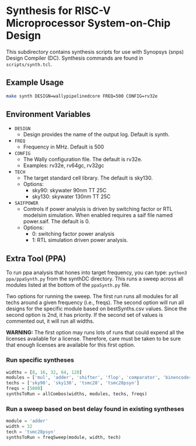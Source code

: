 # Synthesis for RISC-V Microprocessor System-on-Chip Design

This subdirectory contains synthesis scripts for use with Synopsys
(snps) Design Compiler (DC).  Synthesis commands are found in
`scripts/synth.tcl`.

## Example Usage
```bash
make synth DESIGN=wallypipelinedcore FREQ=500 CONFIG=rv32e
```

## Environment Variables

- `DESIGN`
  - Design provides the name of the output log.  Default is synth.
- `FREQ`
  - Frequency in MHz.  Default is 500
- `CONFIG`
  - The Wally configuration file.  The default is rv32e.
  - Examples: rv32e, rv64gc, rv32gc
- `TECH`
  - The target standard cell library.  The default is sky130.
  - Options:
    - sky90: skywater 90nm TT 25C
    - sky130: skywater 130nm TT 25C
- `SAIFPOWER`
  - Controls if power analysis is driven by switching factor or RTL modelsim simulation. When enabled requires a saif file named power.saif.  The default is 0.
  - Options:
    - 0: switching factor power analysis
    - 1: RTL simulation driven power analysis.

## Extra Tool (PPA)

To run ppa analysis that hones into target frequency, you can type:
`python3 ppa/ppaSynth.py` from the synthDC directory.  This runs a sweep
across all modules listed at the bottom of the `ppaSynth.py` file.

Two options for running the sweep.  The first run runs all modules for
all techs around a given frequency (i.e., freqs).  The second option
will run all designs for the specific module based on bestSynths.csv
values.   Since the second option is 2nd, it has priority.  If the
second set of values is commented out, it will run all widths.

**WARNING:** The first option may runs lots of runs that could expend all the licenses available for a license.  Therefore, care must be taken to be sure that enough licenses are available for this first option.

### Run specific syntheses
```python
widths = [8, 16, 32, 64, 128]
modules = ['mul', 'adder', 'shifter', 'flop', 'comparator', 'binencoder', 'csa', 'mux2', 'mux4', 'mux8']
techs = ['sky90', 'sky130', 'tsmc28', 'tsmc28psyn']
freqs = [5000]
synthsToRun = allCombos(widths, modules, techs, freqs)
```

### Run a sweep based on best delay found in existing syntheses
```python
module = 'adder'
width = 32
tech = 'tsmc28psyn'
synthsToRun = freqSweep(module, width, tech)
```
